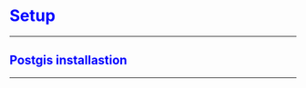 # <span style="color:blue">Setup<span>

---------------------------
## <span style="color:blue">Postgis installastion<span>
---------------------------
